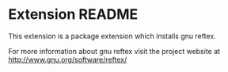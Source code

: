 # Extension README

This extension is a package extension which installs gnu reftex.

For more information about gnu reftex visit the project website at
http://www.gnu.org/software/reftex/


